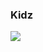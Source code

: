 ### Kidz
![](http://github-profile-summary-cards.vercel.app/api/cards/profile-details?username=KidzAra&theme=github) 

